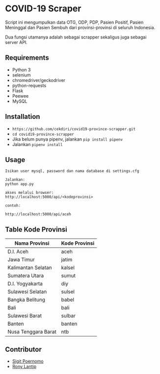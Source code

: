 COVID-19 Scraper
===
Script ini mengumpulkan data OTG, ODP, PDP, Pasien Positif, Pasien Meninggal dan Pasien Sembuh dari provinsi-provinsi di seluruh Indonesia.

Dua fungsi utamanya adalah sebagai scrapper sekaligus juga sebagai server API.

Requirements
---
- Python 3
- selenium
- chromedriver/geckodriver
- python-requests
- Flask
- Peewee
- MySQL

Installation
---
- `https://github.com/cekdiri/covid19-province-scrapper.git`
- `cd covid19-province-scrapper`
- Jika belum punya pipenv, jalankan `pip install pipenv`
- Jalankan `pipenv install`

Usage
---
```
Isikan user mysql, password dan nama database di settings.cfg

Jalankan: 
python app.py 

akses melalui browser: 
http://localhost:5000/api/<kodeprovinsi>

contoh:

http://localhost:5000/api/aceh
```

Table Kode Provinsi
---

| Nama Provinsi      | Kode Provinsi |
|--------------------|---------------|
| D.I. Aceh          | aceh          |
| Jawa Timur         | jatim         |
| Kalimantan Selatan | kalsel        |
| Sumatera Utara     | sumut         |
| D.I. Yogyakarta    | diy           |
| Sulawesi Selatan   | sulsel        |
| Bangka Belitung    | babel         |
| Bali               | bali          |
| Sulawesi Barat     | sulbar        |
| Banten             | banten        |
| Nusa Tenggara Barat| ntb           |



Contributor
---
- [Sigit Poernomo](https://github.com/sigit-purnomo)
- [Rony Lantip](https://github.com/lantip)

